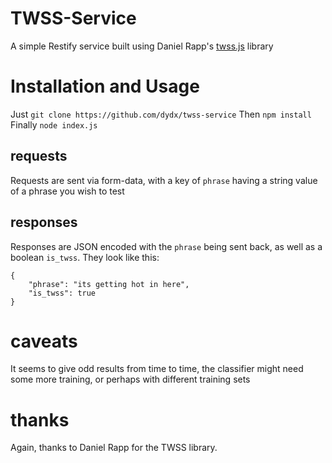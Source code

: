 # TWSS-Service

A simple Restify service built using Daniel Rapp's [twss.js](https://github.com/DanielRapp/twss.js/) library

# Installation and Usage

Just `git clone https://github.com/dydx/twss-service`
Then `npm install`
Finally `node index.js`

## requests

Requests are sent via form-data, with a key of `phrase` having a string value of a phrase you wish to test

## responses

Responses are JSON encoded with the `phrase` being sent back, as well as a boolean `is_twss`. They look like this:

```
{
    "phrase": "its getting hot in here",
    "is_twss": true
}
```

# caveats

It seems to give odd results from time to time, the classifier might need some more training, or perhaps with different training sets

# thanks

Again, thanks to Daniel Rapp for the TWSS library.